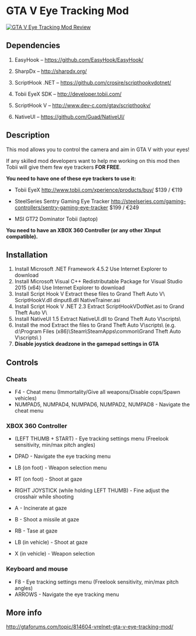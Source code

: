 # GTA V Eye Tracking Mod
[![GTA V Eye Tracking Mod Review](https://i.ytimg.com/vi_webp/RqayFa_nSXs/mqdefault.webp)](https://www.youtube.com/watch?v=6UQdwbOINm4)

## Dependencies

1.	EasyHook – https://github.com/EasyHook/EasyHook/

2.	SharpDx – http://sharpdx.org/

3.	ScriptHook .NET – https://github.com/crosire/scripthookvdotnet/

4.	Tobii EyeX SDK – http://developer.tobii.com/

5.	ScriptHook V – http://www.dev-c.com/gtav/scripthookv/

6.	NativeUI – https://github.com/Guad/NativeUI/

## Description

This mod allows you to control the camera and aim in GTA V with your eyes!
 
If any skilled mod developers want to help me working on this mod then Tobii will give them few eye trackers **FOR FREE**.

**You need to have one of these eye trackers to use it:**
- Tobii EyeX
http://www.tobii.com/xperience/products/buy/
$139 / €119
 
- SteelSeries Sentry Gaming Eye Tracker
http://steelseries.com/gaming-controllers/sentry-gaming-eye-tracker
$199 / €249

- MSI GT72 Dominator Tobii (laptop)

**You need to have an XBOX 360 Controller (or any other XInput compatible).**

## Installation

1. Install Microsoft .NET Framework 4.5.2 
Use Internet Explorer to download
2. Install Microsoft Visual C++ Redistributable Package for Visual Studio 2015 (x64) 
Use Internet Explorer to download
3. Install Script Hook V 
Extract these files to Grand Theft Auto V\ 
ScriptHookV.dll 
dinput8.dll 
NativeTrainer.asi 
4. Install Script Hook V .NET 2.3 
Extract ScriptHookVDotNet.asi to Grand Theft Auto V\ 
5. Install NativeUI 1.5 
Extract NativeUI.dll to Grand Theft Auto V\scripts\ 
6. Install the mod 
Extract the files to Grand Theft Auto V\scripts\ 
(e.g. d:\Program Files (x86)\Steam\SteamApps\common\Grand Theft Auto V\scripts\ ) 
7. **Disable joystick deadzone in the gamepad settings in GTA**

## Controls
### Cheats
- F4 - Cheat menu (Immortality/Give all weapons/Disable cops/Spawn vehicles) 
- NUMPAD5, NUMPAD4, NUMPAD6, NUMPAD2, NUMPAD8 - Navigate the cheat menu 

### XBOX 360 Controller
- (LEFT THUMB + START) - Eye tracking settings menu (Freelook sensitivity, min/max pitch angles) 
- DPAD - Navigate the eye tracking menu 

- LB (on foot) - Weapon selection menu 
- RT (on foot) - Shoot at gaze 
- RIGHT JOYSTICK (while holding LEFT THUMB) - Fine adjust the crosshair while shooting 

- A - Incinerate at gaze 
- B - Shoot a missile at gaze 
- RB - Tase at gaze 

- LB (in vehicle) - Shoot at gaze 
- X (in vehicle) - Weapon selection 

### Keyboard and mouse
- F8 - Eye tracking settings menu (Freelook sensitivity, min/max pitch angles) 
- ARROWS - Navigate the eye tracking menu 

## More info
http://gtaforums.com/topic/814604-vrelnet-gta-v-eye-tracking-mod/
